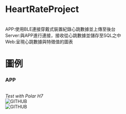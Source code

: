 # HeartRateProject
<br>APP:使用BLE連接穿戴式裝置紀錄心跳數據並上傳至後台
<br>Server:與APP進行連接，接收從心跳數據並儲存至SQL之中
<br>Web:呈現心跳數據與特徵值的圖表

# 圖例
### APP
<br>*Test with Polar H7*
<br>![GITHUB](https://i.imgur.com/WHEa8dK.png)
<br>![GITHUB](https://i.imgur.com/gssbQ0E.png)
